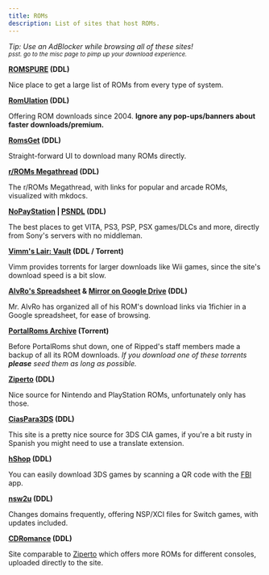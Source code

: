 ```yaml
---
title: ROMs
description: List of sites that host ROMs.
---
```


*Tip: Use an AdBlocker while browsing all of these sites!*  
<sub>*psst. go to the misc page to pimp up your download experience.*</sub>

**[ROMSPURE](https://romspure.cc/roms) (DDL)**

Nice place to get a large list of ROMs from every type of system.

**[RomUlation](https://www.romulation.org/) (DDL)**  

Offering ROM downloads since 2004. **Ignore any pop-ups/banners about faster downloads/premium.**

**[RomsGet](https://romsget.io/) (DDL)**  

Straight-forward UI to download many ROMs directly.

**[r/ROMs Megathread](https://r-roms.github.io/) (DDL)**

The r/ROMs Megathread, with links for popular and arcade ROMs, visualized with mkdocs.

**[NoPayStation](https://nopaystation.com/) | [PSNDL](https://psndl.net/) (DDL)**

 The best places to get VITA, PS3, PSP, PSX games/DLCs and more, directly from Sony's servers with no middleman.

**[Vimm's Lair: Vault](https://vimm.net/vault/) (DDL / Torrent)**

Vimm provides torrents for larger downloads like Wii games, since the site's download speed is a bit slow.

**[AlvRo's Spreadsheet](https://docs.google.com/spreadsheets/d/19tAZ1KNEUZ58e-4kPJGh947alDb1oyrNpzcnCLk7DEE/pubhtml) & [Mirror on Google Drive](https://drive.google.com/drive/folders/1tnUrpX5X0dTite9_m6e0T4003T_NGhWe) (DDL)**

Mr. AlvRo has organized all of his ROM's download links via 1fichier in a Google spreadsheet, for ease of browsing.

**[PortalRoms Archive](https://1fichier.com/?pptel9kppt5ay95nxfmw) (Torrent)**

Before PortalRoms shut down, one of Ripped's staff members made a backup of all its ROM downloads.
*If you download one of these torrents **please** seed them as long as possible.*

**[Ziperto](https://www.ziperto.com) (DDL)**

Nice source for Nintendo and PlayStation ROMs, unfortunately only has those.

**[CiasPara3DS](https://ciaspara3ds.blogspot.com/) (DDL)**

This site is a pretty nice source for 3DS CIA games, if you're a bit rusty in Spanish you might need to use a translate extension.

**[hShop](https://hshop.erista.me/) (DDL)**

You can easily download 3DS games by scanning a QR code with the [FBI](https://gbatemp.net/threads/release-fbi-open-source-cia-installer.386433/) app.

**[nsw2u](https://nsw2u.xyz/) (DDL)**

Changes domains frequently, offering NSP/XCI files for Switch games, with updates included.

**[CDRomance](https://cdromance.com/) (DDL)**

Site comparable to [Ziperto](https://ziperto.com) which offers more ROMs for different consoles, uploaded directly to the site.

